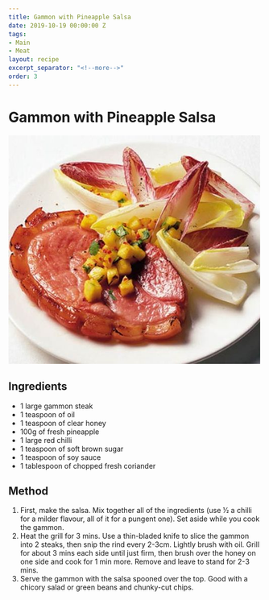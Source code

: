 ```yaml
---
title: Gammon with Pineapple Salsa
date: 2019-10-19 00:00:00 Z
tags:
- Main
- Meat
layout: recipe
excerpt_separator: "<!--more-->"
order: 3 
---
```


# Gammon with Pineapple Salsa

<!--more-->

[![Gammon with Pineapple Salsa](/_uploads/gammon.jpg)](/_uploads/gammon.jpg)

## Ingredients

- 1 large gammon steak
- 1 teaspoon of oil
- 1 teaspoon of clear honey
- 100g of fresh pineapple
- 1 large red chilli
- 1 teaspoon of soft brown sugar
- 1 teaspoon of soy sauce
- 1 tablespoon of chopped fresh coriander


## Method

1. First, make the salsa. Mix together all of the ingredients (use 1⁄2 a chilli for a milder flavour, all of it for a pungent one). Set aside while you cook the gammon.
2. Heat the grill for 3 mins. Use a thin-bladed knife to slice the gammon into 2 steaks, then snip the rind every 2-3cm. Lightly brush with oil. Grill for about 3 mins each side until just firm, then brush over the honey on one side and cook for 1 min more. Remove and leave to stand for 2-3 mins.
3. Serve the gammon with the salsa spooned over the top. Good with a chicory salad or green beans and chunky-cut chips.

